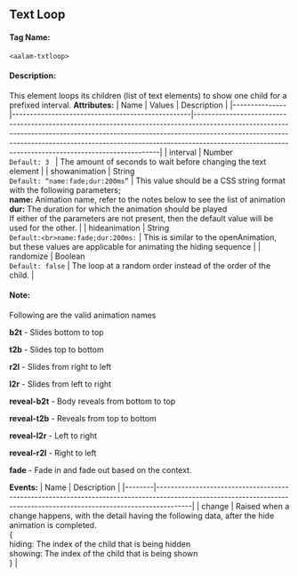 ##  Text Loop
#### Tag Name:

`<aalam-txtloop>`

#### Description:

This element loops its children (list of text elements) to show one child for a prefixed interval.
**Attributes:**
| Name          | Values                                           | Description                                                                                                                                                                                                                                                                                                  |
|---------------|--------------------------------------------------|--------------------------------------------------------------------------------------------------------------------------------------------------------------------------------------------------------------------------------------------------------------------------------------------------------------|
| interval      | Number<br>`Default: 3 `                            | The amount of seconds to wait before changing the text element                                                                                                                                                                                                       |
| showanimation | String<br>`Default: “name:fade;dur:200ms”`         | This value should be a CSS string format with the following parameters;<br>**name:** Animation name, refer to the notes below to see the list of animation<br>**dur:** The duration for which the animation should be played<br>If either of the parameters are not present, then the default value will be used for the other. |
| hideanimation | String<br>`Default:<br>name:fade;dur:200ms:`       | This is similar to the openAnimation, but these values are applicable for animating the hiding sequence                                                                                                                                                               |
| randomize     | Boolean<br>`Default: false`                        | The loop at a random order instead of the order of the child.                                                                                                                                                                                                         |
#### Note:

Following are the valid animation names

**b2t** - Slides bottom to top

**t2b** - Slides top to bottom

**r2l** - Slides from right to left

**l2r** - Slides from left to right

**reveal-b2t** - Body reveals from bottom to top

**reveal-t2b** - Reveals from top to bottom

**reveal-l2r** - Left to right

**reveal-r2l** - Right to left

**fade** - Fade in and fade out based on the context.

**Events:**
| Name   | Description                                                                                                                                                          |
|--------|----------------------------------------------------------------------------------------------------------------------------------------------------------------------|
| change | Raised when a change happens, with the detail having the following data, after the hide animation is completed.<br>{<br>hiding: The index of the child that is being hidden<br>showing: The index of the child that is being shown<br>} |

